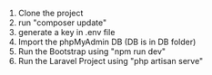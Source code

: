 1. Clone the project
2. run "composer update"
3. generate a key in .env file
4. Import the phpMyAdmin DB (DB is in DB folder)
5. Run the Bootstrap using "npm run dev"
6. Run the Laravel Project using "php artisan serve"
